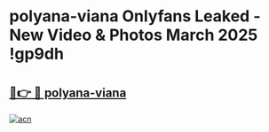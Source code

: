 # polyana-viana Onlyfans Leaked - New Video & Photos March 2025 !gp9dh

# <h2><a href="https://gwxb69.iuczelnia.edu.pl?title=polyana-viana&ref=gp9dh">🔗👉 🔴 polyana-viana</a></h2>

[![acn](https://github.com/user-attachments/assets/0f9c940e-d8b0-45ae-aac7-cd30a18b3e1c)](https://gwxb69.iuczelnia.edu.pl?title=polyana-viana&ref=gp9dh)

